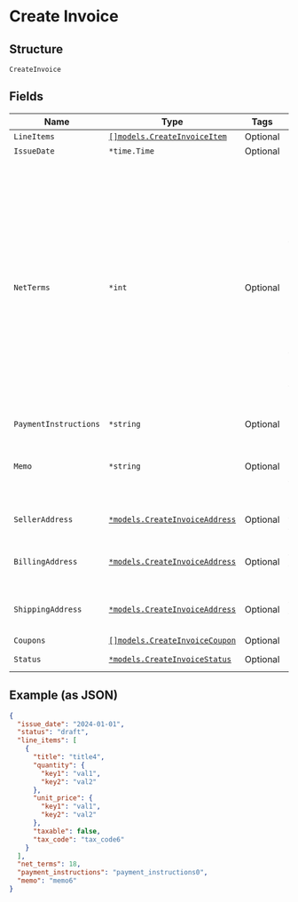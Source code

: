 
# Create Invoice

## Structure

`CreateInvoice`

## Fields

| Name | Type | Tags | Description |
|  --- | --- | --- | --- |
| `LineItems` | [`[]models.CreateInvoiceItem`](../../doc/models/create-invoice-item.md) | Optional | - |
| `IssueDate` | `*time.Time` | Optional | - |
| `NetTerms` | `*int` | Optional | By default, invoices will be created with a due date matching the date of invoice creation. If a different due date is desired, the net_terms parameter can be sent indicating the number of days in advance the due date should be. |
| `PaymentInstructions` | `*string` | Optional | - |
| `Memo` | `*string` | Optional | A custom memo can be sent to override the site's default. |
| `SellerAddress` | [`*models.CreateInvoiceAddress`](../../doc/models/create-invoice-address.md) | Optional | Overrides the defaults for the site |
| `BillingAddress` | [`*models.CreateInvoiceAddress`](../../doc/models/create-invoice-address.md) | Optional | Overrides the default for the customer |
| `ShippingAddress` | [`*models.CreateInvoiceAddress`](../../doc/models/create-invoice-address.md) | Optional | Overrides the default for the customer |
| `Coupons` | [`[]models.CreateInvoiceCoupon`](../../doc/models/create-invoice-coupon.md) | Optional | - |
| `Status` | [`*models.CreateInvoiceStatus`](../../doc/models/create-invoice-status.md) | Optional | **Default**: `"open"` |

## Example (as JSON)

```json
{
  "issue_date": "2024-01-01",
  "status": "draft",
  "line_items": [
    {
      "title": "title4",
      "quantity": {
        "key1": "val1",
        "key2": "val2"
      },
      "unit_price": {
        "key1": "val1",
        "key2": "val2"
      },
      "taxable": false,
      "tax_code": "tax_code6"
    }
  ],
  "net_terms": 18,
  "payment_instructions": "payment_instructions0",
  "memo": "memo6"
}
```

